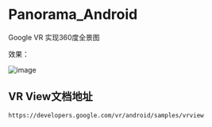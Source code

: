 # Panorama_Android
Google VR 实现360度全景图


效果：

![image](https://github.com/wangchang163/Panorama_Android/blob/master/image/panorama.gif)


## VR View文档地址

    https://developers.google.com/vr/android/samples/vrview